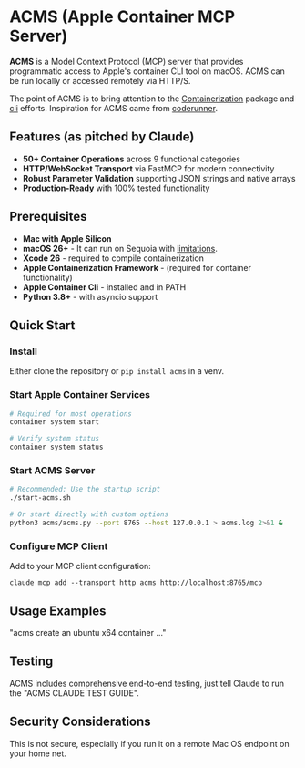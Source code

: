 # ACMS (Apple Container MCP Server)

**ACMS** is a Model Context Protocol (MCP) server that provides programmatic access to Apple's container CLI tool on macOS. ACMS can be run locally or accessed remotely via HTTP/S.

The point of ACMS is to bring attention to the [Containerization](https://github.com/apple/containerization) package and [cli](https://github.com/apple/container) efforts. Inspiration for ACMS came from [coderunner](https://github.com/instavm/coderunner).

## Features (as pitched by Claude)

- **50+ Container Operations** across 9 functional categories
- **HTTP/WebSocket Transport** via FastMCP for modern connectivity
- **Robust Parameter Validation** supporting JSON strings and native arrays
- **Production-Ready** with 100% tested functionality

## Prerequisites

- **Mac with Apple Silicon**
- **macOS 26+** - It can run on Sequoia with [limitations](https://github.com/apple/container/blob/main/docs/technical-overview.md#macos-15-limitations).
- **Xcode 26** - required to compile containerization
- **Apple Containerization Framework** - (required for container functionality)
- **Apple Container Cli** - installed and in PATH
- **Python 3.8+** - with asyncio support

## Quick Start

### Install

Either clone the repository or `pip install acms` in a venv.

### Start Apple Container Services
```bash
# Required for most operations
container system start

# Verify system status
container system status
```

### Start ACMS Server
```bash
# Recommended: Use the startup script
./start-acms.sh

# Or start directly with custom options
python3 acms/acms.py --port 8765 --host 127.0.0.1 > acms.log 2>&1 &
```

### Configure MCP Client
Add to your MCP client configuration:

```
claude mcp add --transport http acms http://localhost:8765/mcp
```

## Usage Examples

"acms create an ubuntu x64 container ..."

## Testing

ACMS includes comprehensive end-to-end testing, just tell Claude to run the "ACMS CLAUDE TEST GUIDE".

## Security Considerations

This is not secure, especially if you run it on a remote Mac OS endpoint on your home net.
